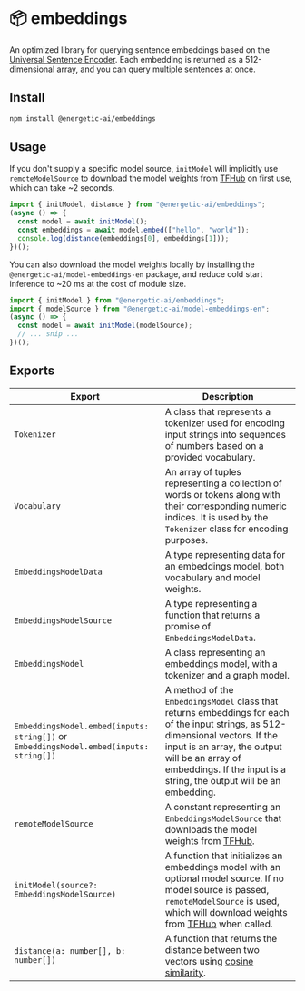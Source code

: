 # 📦 embeddings

An optimized library for querying sentence embeddings based on the [Universal Sentence Encoder](https://arxiv.org/pdf/1803.11175.pdf). Each embedding is returned as a 512-dimensional array, and you can query multiple sentences at once.

## Install

```bash
npm install @energetic-ai/embeddings
```

## Usage

If you don't supply a specific model source, `initModel` will implicitly use `remoteModelSource` to download the model weights from [TFHub](https://tfhub.dev/tensorflow/tfjs-model/universal-sentence-encoder-lite/1/default/1) on first use, which can take ~2 seconds.

```js
import { initModel, distance } from "@energetic-ai/embeddings";
(async () => {
  const model = await initModel();
  const embeddings = await model.embed(["hello", "world"]);
  console.log(distance(embeddings[0], embeddings[1]));
})();
```

You can also download the model weights locally by installing the `@energetic-ai/model-embeddings-en` package, and reduce cold start inference to ~20 ms at the cost of module size.

```js
import { initModel } from "@energetic-ai/embeddings";
import { modelSource } from "@energetic-ai/model-embeddings-en";
(async () => {
  const model = await initModel(modelSource);
  // ... snip ...
})();
```

## Exports

| Export                                                                                 | Description                                                                                                                                                                                                                                                                          |
| -------------------------------------------------------------------------------------- | ------------------------------------------------------------------------------------------------------------------------------------------------------------------------------------------------------------------------------------------------------------------------------------ |
| `Tokenizer`                                                                            | A class that represents a tokenizer used for encoding input strings into sequences of numbers based on a provided vocabulary.                                                                                                                                                        |
| `Vocabulary`                                                                           | An array of tuples representing a collection of words or tokens along with their corresponding numeric indices. It is used by the `Tokenizer` class for encoding purposes.                                                                                                           |
| `EmbeddingsModelData`                                                                  | A type representing data for an embeddings model, both vocabulary and model weights.                                                                                                                                                                                                 |
| `EmbeddingsModelSource`                                                                | A type representing a function that returns a promise of `EmbeddingsModelData`.                                                                                                                                                                                                      |
| `EmbeddingsModel`                                                                      | A class representing an embeddings model, with a tokenizer and a graph model.                                                                                                                                                                                                        |
| `EmbeddingsModel.embed(inputs: string[])` or `EmbeddingsModel.embed(inputs: string[])` | A method of the `EmbeddingsModel` class that returns embeddings for each of the input strings, as 512-dimensional vectors. If the input is an array, the output will be an array of embeddings. If the input is a string, the output will be an embedding.                           |
| `remoteModelSource`                                                                    | A constant representing an `EmbeddingsModelSource` that downloads the model weights from [TFHub](https://tfhub.dev/tensorflow/tfjs-model/universal-sentence-encoder-lite/1/default/1).                                                                                               |
| `initModel(source?: EmbeddingsModelSource)`                                            | A function that initializes an embeddings model with an optional model source. If no model source is passed, `remoteModelSource` is used, which will download weights from [TFHub](https://tfhub.dev/tensorflow/tfjs-model/universal-sentence-encoder-lite/1/default/1) when called. |
| `distance(a: number[], b: number[])`                                                   | A function that returns the distance between two vectors using [cosine similarity](https://en.wikipedia.org/wiki/Cosine_similarity).                                                                                                                                                 |
